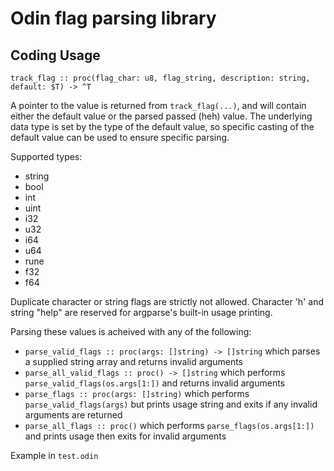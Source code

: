 # Odin flag parsing library

## Coding Usage

`track_flag :: proc(flag_char: u8, flag_string, description: string, default: $T) -> ^T`

A pointer to the value is returned from `track_flag(...)`, and will contain either the default
value or the parsed passed (heh) value. The underlying data type is set by the type of the default
value, so specific casting of the default value can be used to ensure specific parsing.

Supported types:
- string
- bool
- int
- uint
- i32
- u32
- i64
- u64
- rune
- f32
- f64

Duplicate character or string flags are strictly not allowed. Character 'h' and string "help" are
reserved for argparse's built-in usage printing.

Parsing these values is acheived with any of the following:
- `parse_valid_flags :: proc(args: []string) -> []string` which parses a supplied string array and returns
invalid arguments
- `parse_all_valid_flags :: proc() -> []string` which performs `parse_valid_flags(os.args[1:])` and returns
invalid arguments
- `parse_flags :: proc(args: []string)` which performs `parse_valid_flags(args)` but prints usage string and
exits if any invalid arguments are returned
- `parse_all_flags :: proc()` which performs `parse_flags(os.args[1:])` and prints usage then exits for
invalid arguments

Example in `test.odin`
